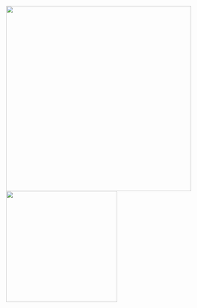<img src="https://github-readme-stats.vercel.app/api?username=Harry-Yates&show_icons=true&count_private=true" width="500" height="auto"/><img src="https://github-readme-stats.vercel.app/api/top-langs/?username=Harry-Yates&layout=compact/" width="300" height="auto"/>
